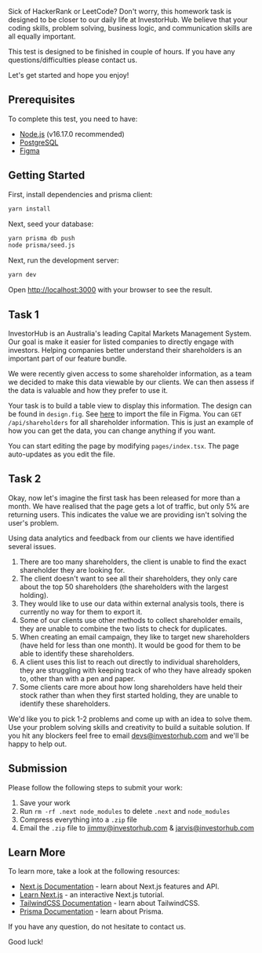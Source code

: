 Sick of HackerRank or LeetCode? Don't worry, this homework task is designed to be closer to our daily life at InvestorHub. We believe that your coding skills, problem solving, business logic, and communication skills are all equally important.

This test is designed to be finished in couple of hours. If you have any questions/difficulties please contact us. 

Let's get started and hope you enjoy!

## Prerequisites

To complete this test, you need to have:

- [Node.js](https://nodejs.org) (v16.17.0 recommended)
- [PostgreSQL](https://www.postgresql.org/download)
- [Figma](https://www.figma.com)

## Getting Started

First, install dependencies and prisma client:

```bash
yarn install
```

Next, seed your database:

```bash
yarn prisma db push
node prisma/seed.js
```

Next, run the development server:

```bash
yarn dev
```

Open [http://localhost:3000](http://localhost:3000) with your browser to see the result.


## Task 1

InvestorHub is an Australia's leading Capital Markets Management System. Our goal is make it easier for listed companies to directly engage with investors. Helping companies better understand their shareholders is an important part of our feature bundle.

We were recently given access to some shareholder information, as a team we decided to make this data viewable by our clients. We can then assess if the data is valuable and how they prefer to use it.
 
Your task is to build a table view to display this information. The design can be found in `design.fig`. See [here](https://help.figma.com/hc/en-us/articles/360041003114#01H8CC2FBNCT35PTPVSANMSMDY) to import the file in Figma. You can `GET /api/shareholders` for all shareholder information. This is just an example of how you can get the data, you can change anything if you want.
 
You can start editing the page by modifying `pages/index.tsx`. The page auto-updates as you edit the file.

## Task 2

Okay, now let's imagine the first task has been released for more than a month.
We have realised that the page gets a lot of traffic, but only 5% are returning users. This indicates the value we are providing isn't solving the user's problem.

Using data analytics and feedback from our clients we have identified several issues. 

1. There are too many shareholders, the client is unable to find the exact shareholder they are looking for. 
2. The client doesn't want to see all their shareholders, they only care about the top 50 shareholders (the shareholders with the largest holding).
3. They would like to use our data within external analysis tools, there is currently no way for them to export it.
4. Some of our clients use other methods to collect shareholder emails, they are unable to combine the two lists to check for duplicates.
5. When creating an email campaign, they like to target new shareholders (have held for less than one month). It would be good for them to be able to identify these shareholders.
6. A client uses this list to reach out directly to individual shareholders, they are struggling with keeping track of who they have already spoken to, other than with a pen and paper. 
7. Some clients care more about how long shareholders have held their stock rather than when they first started holding, they are unable to identify these shareholders. 

We'd like you to pick 1-2 problems and come up with an idea to solve them. Use your problem solving skills and creativity to build a suitable solution. If you hit any blockers feel free to email devs@investorhub.com and we'll be happy to help out.

## Submission
Please follow the following steps to submit your work:

1. Save your work
2. Run `rm -rf .next node_modules` to delete `.next` and `node_modules`
3. Compress everything into a `.zip` file
4. Email the `.zip` file to jimmy@investorhub.com & jarvis@investorhub.com

## Learn More

To learn more, take a look at the following resources:

- [Next.js Documentation](https://nextjs.org/docs) - learn about Next.js features and API.
- [Learn Next.js](https://nextjs.org/learn) - an interactive Next.js tutorial.
- [TailwindCSS Documentation](https://tailwindcss.com) - learn about TailwindCSS.
- [Prisma Documentation](https://www.prisma.io) - learn about Prisma.

If you have any question, do not hesitate to contact us.

Good luck!
